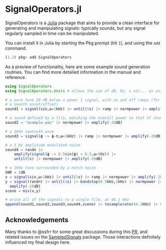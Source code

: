 # SignalOperators.jl

SignalOperators is a [Julia](https://julialang.org/) package that aims to provide a clean interface for generating and manipulating signals: typically sounds, but any signal regularly sampled in time can be manipulated.

You can install it in Julia by starting the Pkg prompt (hit `]`), and using the `add` command.

```julia
(1.2) pkg> add SignalOperators
```

As a preview of functionality, here are some example sound generation routines. You can find more detailed information in the manual and reference.

```julia
using SignalOperators
using SignalOperators.Units # allows the use of dB, Hz, s etc... as unitful values

# a pure tone 20 dB below a power 1 signal, with on and off ramps (for
# a smooth onset/offset)
sound1 = signal(sin,ω=1kHz) |> until(5s) |> ramp |> normpower |> amplify(-20dB)

# a sound defined by a file, matching the overall power to that of sound1
sound2 = "example.wav" |> normpower |> amplify(-20dB)

# a 1kHz sawtooth wave
sound3 = signal(ϕ -> ϕ-π,ω=1kHz) |> ramp |> normpower |> amplify(-20dB)

# a 5 Hz amplitude modulated noise
sound4 = randn |>
    amplify(signal(ϕ -> 0.5sin(ϕ) + 0.5,ω=5Hz)) |>
    until(5s) |> normpower |> amplify(-20dB)

# a 1kHz tone surrounded by a notch noise
SNR = 5dB
x = signal(sin,ω=1kHz) |> until(1s) |> ramp |> normpower |> amplify(-20dB + SNR)
y = signal(randn) |> until(1s) |> bandstop(0.5kHz,2kHz) |> normpower |>
  amplify(-20dB)
scene = mix(x,y)

# write all of the signals to a single file, at 44.1 kHz
append(sound1,sound2,sound3,sound4,scene) |> tosamplerate(44.1kHz) |> sink("examples.wav")

```

## Acknowledgements

Many thanks to @ssfrr for some great discussions during this [PR](https://github.com/JuliaAudio/SampledSignals.jl/pull/44), and related issues on the [SampledSignals](https://github.com/JuliaAudio/SampledSignals.jl) package. Those interactions definitely influenced my final design here.
